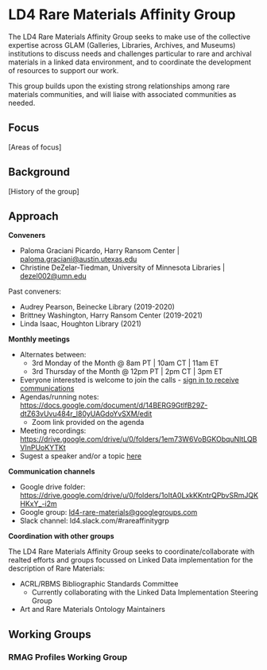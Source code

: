 # LD4 Rare Materials Affinity Group

The LD4 Rare Materials Affinity Group seeks to make use of the collective expertise across GLAM (Galleries, Libraries, Archives, and Museums) institutions to discuss needs and challenges particular to rare and archival materials in a linked data environment, and to coordinate the development of resources to support our work. 

This group builds upon the existing strong relationships among rare materials communities, and will liaise with associated communities as needed. 

## Focus 
[Areas of focus]

## Background 
[History of the group]

## Approach
**Conveners**
- Paloma Graciani Picardo, Harry Ransom Center | paloma.graciani@austin.utexas.edu
- Christine DeZelar-Tiedman, University of Minnesota Libraries | dezel002@umn.edu

Past conveners:
- Audrey Pearson, Beinecke Library (2019-2020)
- Brittney Washington, Harry Ransom Center (2019-2021)
- Linda Isaac, Houghton Library (2021)

**Monthly meetings**
- Alternates between:
  - 3rd Monday of the Month @ 8am PT | 10am CT | 11am ET 
  - 3rd Thursday of the Month @ 12pm PT | 2pm CT | 3pm ET
- Everyone interested is welcome to join the calls - [sign in to receive communications](https://groups.google.com/g/ld4-rare-materials)
- Agendas/running notes: https://docs.google.com/document/d/14BERG9GtlfB29Z-dtZ63vUvu484r_l80yUAGdoYvSXM/edit
  - Zoom link provided on the agenda
- Meeting recordings: https://drive.google.com/drive/u/0/folders/1em73W6VoBGKObquNltLQBVInPUoKYTKt
- Sugest a speaker and/or a topic [here](https://docs.google.com/forms/d/e/1FAIpQLSc0wLbubNPJyMzq_CdLc4KWU9OrC4MOV3N-060RG1F2OwdC3A/viewform)

**Communication channels**
- Google drive folder: https://drive.google.com/drive/u/0/folders/1oItA0LxkKKntrQPbvSRmJQKHKxY_-i2m 
- Google group: ld4-rare-materials@googlegroups.com
- Slack channel: ld4.slack.com/#rareaffinitygrp 

**Coordination with other groups**

The LD4 Rare Materials Affinity Group seeks to coordinate/collaborate with realted efforts and groups focussed on Linked Data implementation for the description of Rare Materials:
- ACRL/RBMS Bibliographic Standards Committee
  - Currently collaborating with the Linked Data Implementation Steering Group
- Art and Rare Materials Ontology Maintainers

## Working Groups
### RMAG Profiles Working Group





